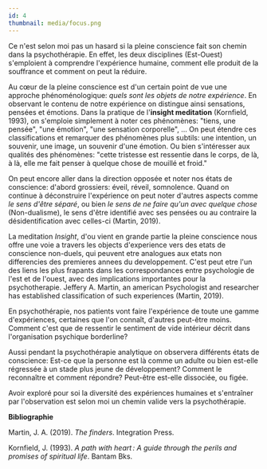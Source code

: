 ```yaml
---
id: 4
thumbnail: media/focus.png
---
```

Ce n'est selon moi pas un hasard si la pleine conscience fait son chemin dans la psychothérapie. En effet, les deux disciplines (Est-Ouest) s'emploient à comprendre l'expérience humaine, comment elle produit de la souffrance et comment on peut la réduire.

Au cœur de la pleine conscience est d'un certain point de vue une approche phénoménologique: *quels sont les objets de notre expérience*. En observant le contenu de notre expérience on distingue ainsi sensations, pensées et émotions. Dans la pratique de l'**insight meditation** (Kornfield, 1993), on s'emploie simplement à noter ces phénomènes: "tiens, une pensée", "une émotion", "une sensation corporelle", ... On peut étendre ces classifications et remarquer des phénomènes plus subtils: une intention, un souvenir, une image, un souvenir d'une émotion. Ou bien s'intéresser aux qualités des phénomènes: "cette tristesse est ressentie dans le corps, de là, à là, elle me fait penser à quelque chose de mouillé et froid."

On peut encore aller dans la direction opposée et noter nos états de conscience: d'abord grossiers: éveil, réveil, somnolence. Quand on continue à déconstruire l'expérience on peut noter d'autres aspects comme *le sens d'être séparé*, ou bien *le sens de ne faire qu'un avec quelque chose* (Non-dualisme), le sens d'être identifié avec ses pensées ou au contraire la désidentification avec celles-ci (Martin, 2019).

 La meditation *Insight*, d'ou vient en grande partie la pleine conscience nous offre une voie a travers les objects d'experience vers des etats de conscience non-duels, qui peuvent etre analogues aux etats non differencies des premieres annees du developpement. C'est peut etre l'un des liens les plus frapants dans les correspondances entre psychologie de l'est et de l'ouest, avec des implications importantes pour la psychotherapie. Jeffery A. Martin, an american Psychologist and researcher has established classification of such experiences (Martin, 2019).

En psychothérapie, nos patients vont faire l'expérience de toute une gamme d'expériences, certaines que l'on connaît, d'autres peut-être moins. Comment c'est que de ressentir le sentiment de vide intérieur décrit dans l'organisation psychique borderline?

Aussi pendant la psychothérapie analytique on observera différents états de conscience: Est-ce que la personne est là comme un adulte ou bien est-elle régressée à un stade plus jeune de développement? Comment le reconnaître et comment répondre? Peut-être est-elle dissociée, ou figée.

Avoir exploré pour soi la diversité des expériences humaines et s'entraîner par l'observation est selon moi un chemin valide vers la psychothérapie.

**Bibliographie**

Martin, J. A. (2019). *The finders*. Integration Press.

Kornfield, J. (1993). *A path with heart : A guide through the perils and promises of spiritual life*. Bantam Bks.
